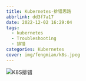 ```yaml
---
title: Kubernetes-排错思路
abbrlink: dd3f7a17
date: 2022-12-02 16:29:04
tags:
  - kubernetes
  - Troubleshooting
  - 排错
categories: Kubernetes
cover: img/fengmian/k8s.jpeg
---
```


![K8S排错](k8s-Troubleshooting.png)